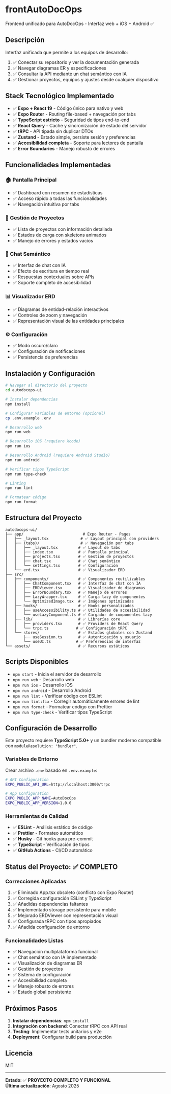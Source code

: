 # frontAutoDocOps

Frontend unificado para AutoDocOps - Interfaz web + iOS + Android ✅

## Descripción

Interfaz unificada que permite a los equipos de desarrollo:
1. ✅ Conectar su repositorio y ver la documentación generada
2. ✅ Navegar diagramas ER y especificaciones
3. ✅ Consultar la API mediante un chat semántico con IA
4. ✅ Gestionar proyectos, equipos y ajustes desde cualquier dispositivo

## Stack Tecnológico Implementado

- ✅ **Expo + React 19** - Código único para nativo y web
- ✅ **Expo Router** - Routing file-based + navegación por tabs
- ✅ **TypeScript estricto** - Seguridad de tipos end-to-end
- ✅ **React Query** - Cache y sincronización de estado del servidor
- ✅ **tRPC** - API tipada sin duplicar DTOs
- ✅ **Zustand** - Estado simple, persiste sesión y preferencias
- ✅ **Accesibilidad completa** - Soporte para lectores de pantalla
- ✅ **Error Boundaries** - Manejo robusto de errores

## Funcionalidades Implementadas

### 🏠 Pantalla Principal
- ✅ Dashboard con resumen de estadísticas
- ✅ Acceso rápido a todas las funcionalidades
- ✅ Navegación intuitiva por tabs

### 📁 Gestión de Proyectos
- ✅ Lista de proyectos con información detallada
- ✅ Estados de carga con skeletons animados
- ✅ Manejo de errores y estados vacíos

### 💬 Chat Semántico
- ✅ Interfaz de chat con IA
- ✅ Efecto de escritura en tiempo real
- ✅ Respuestas contextuales sobre APIs
- ✅ Soporte completo de accesibilidad

### 📊 Visualizador ERD
- ✅ Diagramas de entidad-relación interactivos
- ✅ Controles de zoom y navegación
- ✅ Representación visual de las entidades principales

### ⚙️ Configuración
- ✅ Modo oscuro/claro
- ✅ Configuración de notificaciones
- ✅ Persistencia de preferencias

## Instalación y Configuración

```bash
# Navegar al directorio del proyecto
cd autodocops-ui

# Instalar dependencias
npm install

# Configurar variables de entorno (opcional)
cp .env.example .env

# Desarrollo web
npm run web

# Desarrollo iOS (requiere Xcode)
npm run ios

# Desarrollo Android (requiere Android Studio)
npm run android

# Verificar tipos TypeScript
npm run type-check

# Linting
npm run lint

# Formatear código
npm run format
```

## Estructura del Proyecto

```
autodocops-ui/
├── app/                          # Expo Router - Pages
│   ├── _layout.tsx              # ✅ Layout principal con providers
│   ├── (tabs)/                  # ✅ Navegación por tabs
│   │   ├── _layout.tsx         # ✅ Layout de tabs
│   │   ├── index.tsx           # ✅ Pantalla principal
│   │   ├── projects.tsx        # ✅ Gestión de proyectos
│   │   ├── chat.tsx            # ✅ Chat semántico
│   │   └── settings.tsx        # ✅ Configuración
│   └── erd.tsx                 # ✅ Visualizador ERD
├── src/
│   ├── components/             # ✅ Componentes reutilizables
│   │   ├── ChatComponent.tsx   # ✅ Interfaz de chat con IA
│   │   ├── ERDViewer.tsx       # ✅ Visualizador de diagramas
│   │   ├── ErrorBoundary.tsx   # ✅ Manejo de errores
│   │   ├── LazyWrapper.tsx     # ✅ Carga lazy de componentes
│   │   └── OptimizedImage.tsx  # ✅ Imágenes optimizadas
│   ├── hooks/                  # ✅ Hooks personalizados
│   │   ├── useAccessibility.ts # ✅ Utilidades de accesibilidad
│   │   └── useLazyComponent.ts # ✅ Cargador de componentes lazy
│   ├── lib/                    # ✅ Librerías core
│   │   ├── providers.tsx       # ✅ Providers de React Query
│   │   └── trpc.ts            # ✅ Configuración tRPC
│   └── stores/                 # ✅ Estados globales con Zustand
│       ├── useSession.ts       # ✅ Autenticación y usuario
│       └── useUI.ts           # ✅ Preferencias de interfaz
└── assets/                     # ✅ Recursos estáticos
```

## Scripts Disponibles

- `npm start` - Inicia el servidor de desarrollo
- `npm run web` - Desarrollo web
- `npm run ios` - Desarrollo iOS
- `npm run android` - Desarrollo Android
- `npm run lint` - Verificar código con ESLint
- `npm run lint:fix` - Corregir automáticamente errores de lint
- `npm run format` - Formatear código con Prettier
- `npm run type-check` - Verificar tipos TypeScript

## Configuración de Desarrollo

Este proyecto requiere **TypeScript 5.0+** y un bundler moderno compatible con `moduleResolution: "bundler"`.

### Variables de Entorno

Crear archivo `.env` basado en `.env.example`:

```bash
# API Configuration
EXPO_PUBLIC_API_URL=http://localhost:3000/trpc

# App Configuration
EXPO_PUBLIC_APP_NAME=AutoDocOps
EXPO_PUBLIC_APP_VERSION=1.0.0
```

### Herramientas de Calidad

- ✅ **ESLint** - Análisis estático de código
- ✅ **Prettier** - Formateo automático
- ✅ **Husky** - Git hooks para pre-commit
- ✅ **TypeScript** - Verificación de tipos
- ✅ **GitHub Actions** - CI/CD automático

## Status del Proyecto: ✅ COMPLETO

### Correcciones Aplicadas
1. ✅ Eliminado App.tsx obsoleto (conflicto con Expo Router)
2. ✅ Corregida configuración ESLint y TypeScript
3. ✅ Añadidas dependencias faltantes
4. ✅ Implementado storage persistente para mobile
5. ✅ Mejorado ERDViewer con representación visual
6. ✅ Configurada tRPC con tipos apropiados
7. ✅ Añadida configuración de entorno

### Funcionalidades Listas
- ✅ Navegación multiplataforma funcional
- ✅ Chat semántico con IA implementado
- ✅ Visualización de diagramas ER
- ✅ Gestión de proyectos
- ✅ Sistema de configuración
- ✅ Accesibilidad completa
- ✅ Manejo robusto de errores
- ✅ Estado global persistente

## Próximos Pasos

1. **Instalar dependencias**: `npm install`
2. **Integración con backend**: Conectar tRPC con API real
3. **Testing**: Implementar tests unitarios y e2e
4. **Deployment**: Configurar build para producción

## Licencia

MIT

---

**Estado**: ✅ **PROYECTO COMPLETO Y FUNCIONAL**  
**Última actualización**: Agosto 2025

